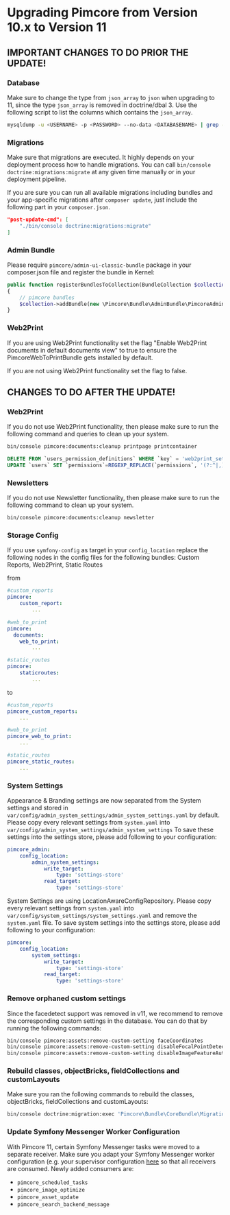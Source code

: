 # Upgrading Pimcore from Version 10.x to Version 11

## IMPORTANT CHANGES TO DO PRIOR THE UPDATE!

### Database 
Make sure to change the type from `json_array` to `json` when upgrading to 11, since the type `json_array` is removed in doctrine/dbal 3.
Use the following script to list the columns which contains the `json_array`.
```bash
mysqldump -u <USERNAME> -p <PASSWORD> --no-data <DATABASENAME> | grep -i json_array
```

### Migrations
Make sure that migrations are executed.
It highly depends on your deployment process how to handle migrations.
You can call `bin/console doctrine:migrations:migrate` at any given time manually or in your deployment pipeline.

If you are sure you can run all available migrations including bundles and your app-specific migrations after `composer update`, just include the following part in your `composer.json`.
```json
"post-update-cmd": [
    "./bin/console doctrine:migrations:migrate"
]
```

### Admin Bundle
Please require `pimcore/admin-ui-classic-bundle` package in your composer.json file and register the bundle in Kernel:
```php
public function registerBundlesToCollection(BundleCollection $collection): void
{
    // pimcore bundles
    $collection->addBundle(new \Pimcore\Bundle\AdminBundle\PimcoreAdminBundle\PimcoreAdminBundle(), 60);
}
```

### Web2Print
If you are using Web2Print functionality set the flag "Enable Web2Print documents in default documents view" to true to ensure the PimcoreWebToPrintBundle gets installed by default.

If you are not using Web2Print functionality set the flag to false.

## CHANGES TO DO AFTER THE UPDATE! 

### Web2Print
If you do not use Web2Print functionality, then please make sure to run the following command and queries to clean up your system.
```bash
bin/console pimcore:documents:cleanup printpage printcontainer
```

```sql
DELETE FROM `users_permission_definitions` WHERE `key` = 'web2print_settings';
UPDATE `users` SET `permissions`=REGEXP_REPLACE(`permissions`, '(?:^|,)web2print_settings(?:$|,)', '') WHERE `permissions` REGEXP '(?:^|,)web2print_settings(?:$|,)';
```

### Newsletters
If you do not use Newsletter functionality, then please make sure to run the following command to clean up your system.
```bash
bin/console pimcore:documents:cleanup newsletter
```

### Storage Config
If you use `symfony-config` as target in your `config_location` replace the following nodes in the config files for the following bundles: Custom Reports, Web2Print, Static Routes

from
```yaml
#custom_reports
pimcore:
    custom_report:
        ...
```
```yaml
#web_to_print
pimcore:
  documents:
    web_to_print:
        ...
```
```yaml
#static_routes
pimcore:
    staticroutes:
        ...
```
to
```yaml
#custom_reports
pimcore_custom_reports:
    ...
```
```yaml
#web_to_print
pimcore_web_to_print:
    ...
```
```yaml
#static_routes
pimcore_static_routes:
    ...
```

### System Settings
Appearance & Branding settings are now separated from the System settings and stored in `var/config/admin_system_settings/admin_system_settings.yaml` by default. Please copy every relevant settings from `system.yaml` into `var/config/admin_system_settings/admin_system_settings`
To save these settings into the settings store, please add following to your configuration:
```yaml
pimcore_admin:
    config_location:
        admin_system_settings:
            write_target:
                type: 'settings-store'
            read_target:
                type: 'settings-store'
```

System Settings are using LocationAwareConfigRepository. Please copy every relevant settings from `system.yaml` into `var/config/system_settings/system_settings.yaml` and remove the `system.yaml` file.
To save system settings into the settings store, please add following to your configuration:
```yaml
pimcore:
    config_location:
        system_settings:
            write_target:
                type: 'settings-store'
            read_target:
                type: 'settings-store'
```


### Remove orphaned custom settings
Since the facedetect support was removed in v11, we recommend to remove the corresponding custom settings 
in the database. You can do that by running the following commands: 
```bash
bin/console pimcore:assets:remove-custom-setting faceCoordinates
bin/console pimcore:assets:remove-custom-setting disableFocalPointDetection
bin/console pimcore:assets:remove-custom-setting disableImageFeatureAutoDetection
```

### Rebuild classes, objectBricks, fieldCollections and customLayouts
Make sure you ran the following commands to rebuild the classes, objectBricks, fieldCollections and customLayouts:
```bash
bin/console doctrine:migration:exec 'Pimcore\Bundle\CoreBundle\Migrations\Version20230412105530'
```


### Update Symfony Messenger Worker Configuration
With Pimcore 11, certain Symfony Messenger tasks were moved to a separate receiver. Make sure you adapt your Symfony Messenger worker configuration (e.g. your supervisor configuration [here](https://github.com/pimcore/skeleton/blob/11.x/.docker/supervisord.conf#LL5C39-L5C90) so that all receivers are consumed. Newly added consumers are: 
- `pimcore_scheduled_tasks`
- `pimcore_image_optimize`
- `pimcore_asset_update`
- `pimcore_search_backend_message`
